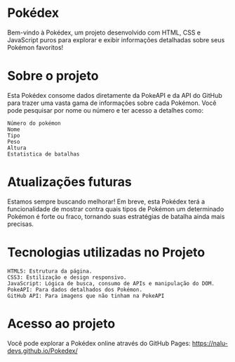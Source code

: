 # Pokédex
Bem-vindo à Pokédex, um projeto desenvolvido com HTML, CSS e JavaScript puros para explorar e exibir informações detalhadas sobre seus Pokémon favoritos!
# Sobre o projeto
Esta Pokédex consome dados diretamente da PokeAPI e da API do GitHub para trazer uma vasta gama de informações sobre cada Pokémon. Você pode pesquisar por nome ou número e ter acesso a detalhes como:

    Número do pokémon
    Nome
    Tipo
    Peso
    Altura
    Estatistica de batalhas
# Atualizações futuras
Estamos sempre buscando melhorar! Em breve, esta Pokédex terá a funcionalidade de mostrar contra quais tipos de Pokémon um determinado Pokémon é forte ou fraco, tornando suas estratégias de batalha ainda mais precisas.
# Tecnologias utilizadas no Projeto

    HTML5: Estrutura da página.
    CSS3: Estilização e design responsivo.
    JavaScript: Lógica de busca, consumo de APIs e manipulação do DOM.
    PokeAPI: Para dados detalhados dos Pokémon.
    GitHub API: Para imagens que não tinham na PokeAPI
# Acesso ao projeto
Você pode explorar a Pokédex online através do GitHub Pages: https://nalu-devs.github.io/Pokedex/
